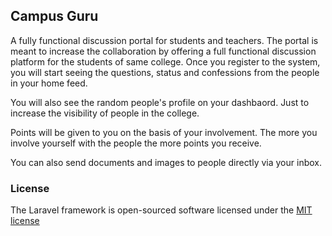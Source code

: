## Campus Guru

A fully functional discussion portal for students and teachers. The portal is meant to increase the collaboration by offering a full functional discussion platform for the students of same college. Once you register to the system, you will start seeing the questions, status and confessions from the people in your home feed.

You will also see the random people's profile on your dashbaord. Just to increase the visibility of people in the college.

Points will be given to you on the basis of your involvement. The more you involve yourself with the people the more points you receive.

You can also send documents and images to people directly via your inbox.

### License

The Laravel framework is open-sourced software licensed under the [MIT license](http://opensource.org/licenses/MIT)
